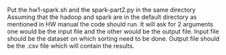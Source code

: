 
Put the hw1-spark.sh and the spark-part2.py in the same directory
Assuming that the hadoop and spark are in the default directory as mentioned in HW manual the code should run.
It will ask for 2 arguments one would be the input file and the other would be the output file.
Input file should be the dataset on which sorting need to be done.
Output file should be the .csv file which will contain the results.
